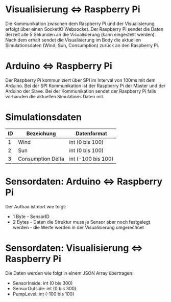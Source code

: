 # Visualisierung <=> Raspberry Pi
Die Kommunikation zwischen dem Raspberry Pi und der Visualisierung erfolgt über einen SocketIO Websocket. Der Raspberry Pi sendet die Daten derzeit alle 5 Sekunden an die Visualisierung (kann eingestellt werden). Nach dem erhalt sendet die Visualisierung im Body die aktuellen Simulationsdaten (Wind, Sun, Consumption) zurück an den Raspberry Pi.

# Arduino <=> Raspberry Pi
Der Raspberry Pi kommuniziert über SPI im Interval von 100ms mit dem Arduino. Bei der SPI Kommunikation ist der Raspberry Pi der Master und der Arduino der Slave. Bei der Kommunikation sendet der Raspberry Pi falls vorhanden die aktuellen Simulations Daten mit. 


# Simulationsdaten

| ID | Bezeichung | Datenformat |
|--|--|--|
| 1 | Wind | int (0 bis 100) |
| 2 | Sun | int (0 bis 100) |
| 3 | Consumption Delta | int (-100 bis 100) |

# Sensordaten: Arduino <=> Raspberry Pi

Der Aufbau ist dort wie folgt:
* 1 Byte - SensorID 
* 2 Bytes - Daten die Struktur muss je Sensor aber noch festgelegt werden - die Werte werden in der Visualisierung umgerechnet

# Sensordaten: Visualisierung <=> Raspberry Pi

Die Daten werden wie folgt in einem JSON Array übertragen:
* SensorInside: int (0 bis 300)
* SensorOutside: int (0 bis 300)
* PumpLevel: int (-100 bis 100)
